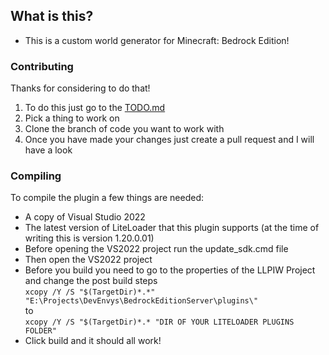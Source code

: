 ## What is this?

- This is a custom world generator for Minecraft: Bedrock Edition!

### Contributing
Thanks for considering to do that!
1. To do this just go to the [TODO.md](https://github.com/Duckos-Mods/Infinity-World/blob/master/Read/TODO.md)
2. Pick a thing to work on
3. Clone the branch of code you want to work with
4. Once you have made your changes just create a pull request and I will have a look

### Compiling
To compile the plugin a few things are needed:
- A copy of Visual Studio 2022
- The latest version of LiteLoader that this plugin supports (at the time of writing this is version 1.20.0.01)
- Before opening the VS2022 project run the update_sdk.cmd file
- Then open the VS2022 project
- Before you build you need to go to the properties of the LLPIW Project and change the post build steps <br />
```xcopy /Y /S "$(TargetDir)*.*" "E:\Projects\DevEnvys\BedrockEditionServer\plugins\"``` <br />
to <br />
```xcopy /Y /S "$(TargetDir)*.* "DIR OF YOUR LITELOADER PLUGINS FOLDER"```
- Click build and it should all work!
